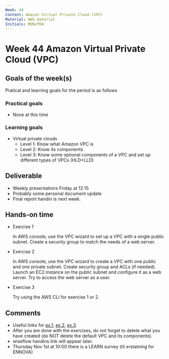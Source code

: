 ```yaml
---
Week: 44
Content: Amazon Virtual Private Cloud (VPC)
Material: AWS material
Initials: MON/PDA
---
```


# Week 44 Amazon Virtual Private Cloud (VPC)

## Goals of the week(s)
Pratical and learning goals for the period is as follows

### Practical goals
* None at this time

### Learning goals
* Virtual private clouds
  * Level 1: Know what Amazon VPC is
  * Level 2: Know its components
  * Level 3: Know some optional components of a VPC and set up different types of VPCs (HLD+LLD)

## Deliverable
* Weekly presentations Friday at 12:15
* Probably some personal document update
* Final report handin is next week.

## Hands-on time

* Exercise 1

  In AWS console, use the VPC wizard to set up a VPC with a single public subnet. Create a security group to match the needs of a web server.

* Exercise 2

  In AWS console, use the VPC wizard to create a VPC with one public and one private subnet. Create security group and ACLs (if needed). Launch an EC2 instance on the public subnet and configure it as a web server. Try to access the web server as a user.

* Exercise 3

  Try using the AWS CLI for exercise 1 or 2.



## Comments
* Useful links for [ex.1](https://docs.aws.amazon.com/AmazonVPC/latest/UserGuide/VPC_Scenario1.html), [ex.2](https://docs.aws.amazon.com/AmazonVPC/latest/UserGuide/VPC_Scenario2.html), [ex.3](https://docs.aws.amazon.com/AmazonVPC/latest/UserGuide/vpc-subnets-commands-example.html).
* After you are done with the exercises, do not forget to delete what you have created (do NOT delete the default VPC and its components).
* wiseflow handins link will appear later.
* Thursday Nov 1st at 10:00 there is a LEARN survey (til erstatning for ENNOVA)
